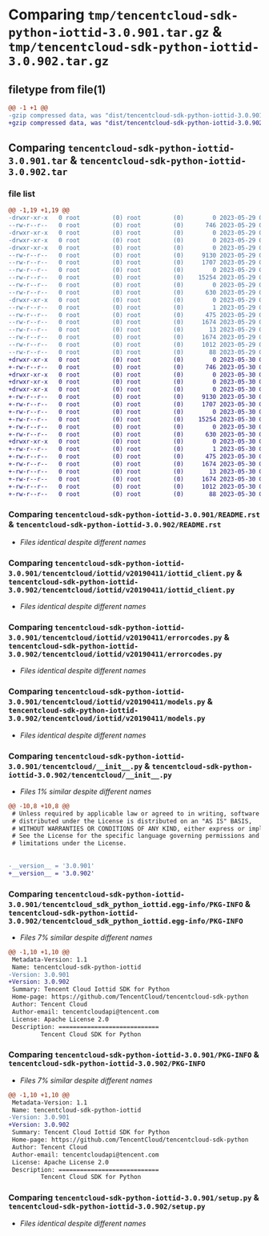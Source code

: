 # Comparing `tmp/tencentcloud-sdk-python-iottid-3.0.901.tar.gz` & `tmp/tencentcloud-sdk-python-iottid-3.0.902.tar.gz`

## filetype from file(1)

```diff
@@ -1 +1 @@
-gzip compressed data, was "dist/tencentcloud-sdk-python-iottid-3.0.901.tar", last modified: Mon May 29 02:30:15 2023, max compression
+gzip compressed data, was "dist/tencentcloud-sdk-python-iottid-3.0.902.tar", last modified: Tue May 30 00:25:50 2023, max compression
```

## Comparing `tencentcloud-sdk-python-iottid-3.0.901.tar` & `tencentcloud-sdk-python-iottid-3.0.902.tar`

### file list

```diff
@@ -1,19 +1,19 @@
-drwxr-xr-x   0 root         (0) root         (0)        0 2023-05-29 02:30:15.000000 tencentcloud-sdk-python-iottid-3.0.901/
--rw-r--r--   0 root         (0) root         (0)      746 2023-05-29 02:30:15.000000 tencentcloud-sdk-python-iottid-3.0.901/README.rst
-drwxr-xr-x   0 root         (0) root         (0)        0 2023-05-29 02:30:15.000000 tencentcloud-sdk-python-iottid-3.0.901/tencentcloud/
-drwxr-xr-x   0 root         (0) root         (0)        0 2023-05-29 02:30:15.000000 tencentcloud-sdk-python-iottid-3.0.901/tencentcloud/iottid/
-drwxr-xr-x   0 root         (0) root         (0)        0 2023-05-29 02:30:15.000000 tencentcloud-sdk-python-iottid-3.0.901/tencentcloud/iottid/v20190411/
--rw-r--r--   0 root         (0) root         (0)     9130 2023-05-29 02:30:15.000000 tencentcloud-sdk-python-iottid-3.0.901/tencentcloud/iottid/v20190411/iottid_client.py
--rw-r--r--   0 root         (0) root         (0)     1707 2023-05-29 02:30:15.000000 tencentcloud-sdk-python-iottid-3.0.901/tencentcloud/iottid/v20190411/errorcodes.py
--rw-r--r--   0 root         (0) root         (0)        0 2023-05-29 02:30:15.000000 tencentcloud-sdk-python-iottid-3.0.901/tencentcloud/iottid/v20190411/__init__.py
--rw-r--r--   0 root         (0) root         (0)    15254 2023-05-29 02:30:15.000000 tencentcloud-sdk-python-iottid-3.0.901/tencentcloud/iottid/v20190411/models.py
--rw-r--r--   0 root         (0) root         (0)        0 2023-05-29 02:30:15.000000 tencentcloud-sdk-python-iottid-3.0.901/tencentcloud/iottid/__init__.py
--rw-r--r--   0 root         (0) root         (0)      630 2023-05-29 02:30:15.000000 tencentcloud-sdk-python-iottid-3.0.901/tencentcloud/__init__.py
-drwxr-xr-x   0 root         (0) root         (0)        0 2023-05-29 02:30:15.000000 tencentcloud-sdk-python-iottid-3.0.901/tencentcloud_sdk_python_iottid.egg-info/
--rw-r--r--   0 root         (0) root         (0)        1 2023-05-29 02:30:15.000000 tencentcloud-sdk-python-iottid-3.0.901/tencentcloud_sdk_python_iottid.egg-info/dependency_links.txt
--rw-r--r--   0 root         (0) root         (0)      475 2023-05-29 02:30:15.000000 tencentcloud-sdk-python-iottid-3.0.901/tencentcloud_sdk_python_iottid.egg-info/SOURCES.txt
--rw-r--r--   0 root         (0) root         (0)     1674 2023-05-29 02:30:15.000000 tencentcloud-sdk-python-iottid-3.0.901/tencentcloud_sdk_python_iottid.egg-info/PKG-INFO
--rw-r--r--   0 root         (0) root         (0)       13 2023-05-29 02:30:15.000000 tencentcloud-sdk-python-iottid-3.0.901/tencentcloud_sdk_python_iottid.egg-info/top_level.txt
--rw-r--r--   0 root         (0) root         (0)     1674 2023-05-29 02:30:15.000000 tencentcloud-sdk-python-iottid-3.0.901/PKG-INFO
--rw-r--r--   0 root         (0) root         (0)     1012 2023-05-29 02:30:15.000000 tencentcloud-sdk-python-iottid-3.0.901/setup.py
--rw-r--r--   0 root         (0) root         (0)       88 2023-05-29 02:30:15.000000 tencentcloud-sdk-python-iottid-3.0.901/setup.cfg
+drwxr-xr-x   0 root         (0) root         (0)        0 2023-05-30 00:25:50.000000 tencentcloud-sdk-python-iottid-3.0.902/
+-rw-r--r--   0 root         (0) root         (0)      746 2023-05-30 00:25:49.000000 tencentcloud-sdk-python-iottid-3.0.902/README.rst
+drwxr-xr-x   0 root         (0) root         (0)        0 2023-05-30 00:25:50.000000 tencentcloud-sdk-python-iottid-3.0.902/tencentcloud/
+drwxr-xr-x   0 root         (0) root         (0)        0 2023-05-30 00:25:50.000000 tencentcloud-sdk-python-iottid-3.0.902/tencentcloud/iottid/
+drwxr-xr-x   0 root         (0) root         (0)        0 2023-05-30 00:25:50.000000 tencentcloud-sdk-python-iottid-3.0.902/tencentcloud/iottid/v20190411/
+-rw-r--r--   0 root         (0) root         (0)     9130 2023-05-30 00:25:49.000000 tencentcloud-sdk-python-iottid-3.0.902/tencentcloud/iottid/v20190411/iottid_client.py
+-rw-r--r--   0 root         (0) root         (0)     1707 2023-05-30 00:25:49.000000 tencentcloud-sdk-python-iottid-3.0.902/tencentcloud/iottid/v20190411/errorcodes.py
+-rw-r--r--   0 root         (0) root         (0)        0 2023-05-30 00:25:49.000000 tencentcloud-sdk-python-iottid-3.0.902/tencentcloud/iottid/v20190411/__init__.py
+-rw-r--r--   0 root         (0) root         (0)    15254 2023-05-30 00:25:49.000000 tencentcloud-sdk-python-iottid-3.0.902/tencentcloud/iottid/v20190411/models.py
+-rw-r--r--   0 root         (0) root         (0)        0 2023-05-30 00:25:49.000000 tencentcloud-sdk-python-iottid-3.0.902/tencentcloud/iottid/__init__.py
+-rw-r--r--   0 root         (0) root         (0)      630 2023-05-30 00:25:49.000000 tencentcloud-sdk-python-iottid-3.0.902/tencentcloud/__init__.py
+drwxr-xr-x   0 root         (0) root         (0)        0 2023-05-30 00:25:50.000000 tencentcloud-sdk-python-iottid-3.0.902/tencentcloud_sdk_python_iottid.egg-info/
+-rw-r--r--   0 root         (0) root         (0)        1 2023-05-30 00:25:50.000000 tencentcloud-sdk-python-iottid-3.0.902/tencentcloud_sdk_python_iottid.egg-info/dependency_links.txt
+-rw-r--r--   0 root         (0) root         (0)      475 2023-05-30 00:25:50.000000 tencentcloud-sdk-python-iottid-3.0.902/tencentcloud_sdk_python_iottid.egg-info/SOURCES.txt
+-rw-r--r--   0 root         (0) root         (0)     1674 2023-05-30 00:25:50.000000 tencentcloud-sdk-python-iottid-3.0.902/tencentcloud_sdk_python_iottid.egg-info/PKG-INFO
+-rw-r--r--   0 root         (0) root         (0)       13 2023-05-30 00:25:50.000000 tencentcloud-sdk-python-iottid-3.0.902/tencentcloud_sdk_python_iottid.egg-info/top_level.txt
+-rw-r--r--   0 root         (0) root         (0)     1674 2023-05-30 00:25:50.000000 tencentcloud-sdk-python-iottid-3.0.902/PKG-INFO
+-rw-r--r--   0 root         (0) root         (0)     1012 2023-05-30 00:25:49.000000 tencentcloud-sdk-python-iottid-3.0.902/setup.py
+-rw-r--r--   0 root         (0) root         (0)       88 2023-05-30 00:25:50.000000 tencentcloud-sdk-python-iottid-3.0.902/setup.cfg
```

### Comparing `tencentcloud-sdk-python-iottid-3.0.901/README.rst` & `tencentcloud-sdk-python-iottid-3.0.902/README.rst`

 * *Files identical despite different names*

### Comparing `tencentcloud-sdk-python-iottid-3.0.901/tencentcloud/iottid/v20190411/iottid_client.py` & `tencentcloud-sdk-python-iottid-3.0.902/tencentcloud/iottid/v20190411/iottid_client.py`

 * *Files identical despite different names*

### Comparing `tencentcloud-sdk-python-iottid-3.0.901/tencentcloud/iottid/v20190411/errorcodes.py` & `tencentcloud-sdk-python-iottid-3.0.902/tencentcloud/iottid/v20190411/errorcodes.py`

 * *Files identical despite different names*

### Comparing `tencentcloud-sdk-python-iottid-3.0.901/tencentcloud/iottid/v20190411/models.py` & `tencentcloud-sdk-python-iottid-3.0.902/tencentcloud/iottid/v20190411/models.py`

 * *Files identical despite different names*

### Comparing `tencentcloud-sdk-python-iottid-3.0.901/tencentcloud/__init__.py` & `tencentcloud-sdk-python-iottid-3.0.902/tencentcloud/__init__.py`

 * *Files 1% similar despite different names*

```diff
@@ -10,8 +10,8 @@
 # Unless required by applicable law or agreed to in writing, software
 # distributed under the License is distributed on an "AS IS" BASIS,
 # WITHOUT WARRANTIES OR CONDITIONS OF ANY KIND, either express or implied.
 # See the License for the specific language governing permissions and
 # limitations under the License.
 
 
-__version__ = '3.0.901'
+__version__ = '3.0.902'
```

### Comparing `tencentcloud-sdk-python-iottid-3.0.901/tencentcloud_sdk_python_iottid.egg-info/PKG-INFO` & `tencentcloud-sdk-python-iottid-3.0.902/tencentcloud_sdk_python_iottid.egg-info/PKG-INFO`

 * *Files 7% similar despite different names*

```diff
@@ -1,10 +1,10 @@
 Metadata-Version: 1.1
 Name: tencentcloud-sdk-python-iottid
-Version: 3.0.901
+Version: 3.0.902
 Summary: Tencent Cloud Iottid SDK for Python
 Home-page: https://github.com/TencentCloud/tencentcloud-sdk-python
 Author: Tencent Cloud
 Author-email: tencentcloudapi@tencent.com
 License: Apache License 2.0
 Description: ============================
         Tencent Cloud SDK for Python
```

### Comparing `tencentcloud-sdk-python-iottid-3.0.901/PKG-INFO` & `tencentcloud-sdk-python-iottid-3.0.902/PKG-INFO`

 * *Files 7% similar despite different names*

```diff
@@ -1,10 +1,10 @@
 Metadata-Version: 1.1
 Name: tencentcloud-sdk-python-iottid
-Version: 3.0.901
+Version: 3.0.902
 Summary: Tencent Cloud Iottid SDK for Python
 Home-page: https://github.com/TencentCloud/tencentcloud-sdk-python
 Author: Tencent Cloud
 Author-email: tencentcloudapi@tencent.com
 License: Apache License 2.0
 Description: ============================
         Tencent Cloud SDK for Python
```

### Comparing `tencentcloud-sdk-python-iottid-3.0.901/setup.py` & `tencentcloud-sdk-python-iottid-3.0.902/setup.py`

 * *Files identical despite different names*

